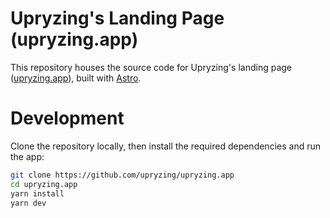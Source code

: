 # Upryzing's Landing Page (upryzing.app)

This repository houses the source code for Upryzing's landing page ([upryzing.app](https://upryzing.app)), built with [Astro](https://astro.build/).

# Development

Clone the repository locally, then install the required dependencies and run the app:

```bash
git clone https://github.com/upryzing/upryzing.app
cd upryzing.app
yarn install
yarn dev
```